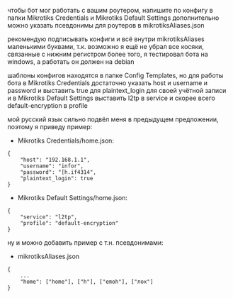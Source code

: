 чтобы бот мог работать с вашим роутером, напишите по конфигу в папки Mikrotiks Credentials и Mikrotiks Default Settings
дополнительно можно указать псевдонимы для роутеров в mikrotiksAliases.json

рекомендую подписывать конфиги и всё внутри mikrotiksAliases маленькими буквами, т.к. возможно я ещё не убрал все косяки, связанные с нижним регистром
более того, я тестировал бота на windows, а работать он должен на debian

шаблоны конфигов находятся в папке Config Templates, но для работы бота в Mikrotiks Credentials достаточно указать host и username и password и выставить true для plaintext_login для своей учётной записи и в Mikrotiks Default Settings выставить l2tp в service и скорее всего default-encryption в profile

мой русский язык сильно подвёл меня в предыдущем предложении, поэтому я приведу пример:
* Mikrotiks Credentials/home.json:
```
{
    "host": "192.168.1.1",
    "username": "infor",
    "password": "[h.if4314",
    "plaintext_login": true
}
```
* Mikrotiks Default Settings/home.json:
```
{
    "service": "l2tp",
    "profile": "default-encryption"
}
```

ну и можно добавить пример с т.н. псевдонимами:
* mikrotiksAliases.json
```
{
    ...
    "home": ["home"], ["h"], ["emoh"], ["лох"]
}